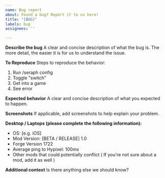 ```yaml
---
name: Bug report
about: Found a bug? Report it to us here!
title: "[BUG]"
labels: bug
assignees: ''

---
```


**Describe the bug**
A clear and concise description of what the bug is. The more detail, the easier it is for us to understand the issue.

**To Reproduce**
Steps to reproduce the behavior:
1. Run /seraph config
2. Toggle "switch"
3. Get into a game
4. See error

**Expected behavior**
A clear and concise description of what you expected to happen.

**Screenshots**
If applicable, add screenshots to help explain your problem.

**Desktop / Laptops (please complete the following information):**
 - OS: [e.g. iOS]
 - Mod Version: [BETA / RELEASE] 1.0
 - Forge Version 1722
 - Average ping to Hypixel: 100ms
 - Other mods that could potentially conflict ( If you're not sure about a mod, add it as well )

**Additional context**
Is there anything else we should know?
